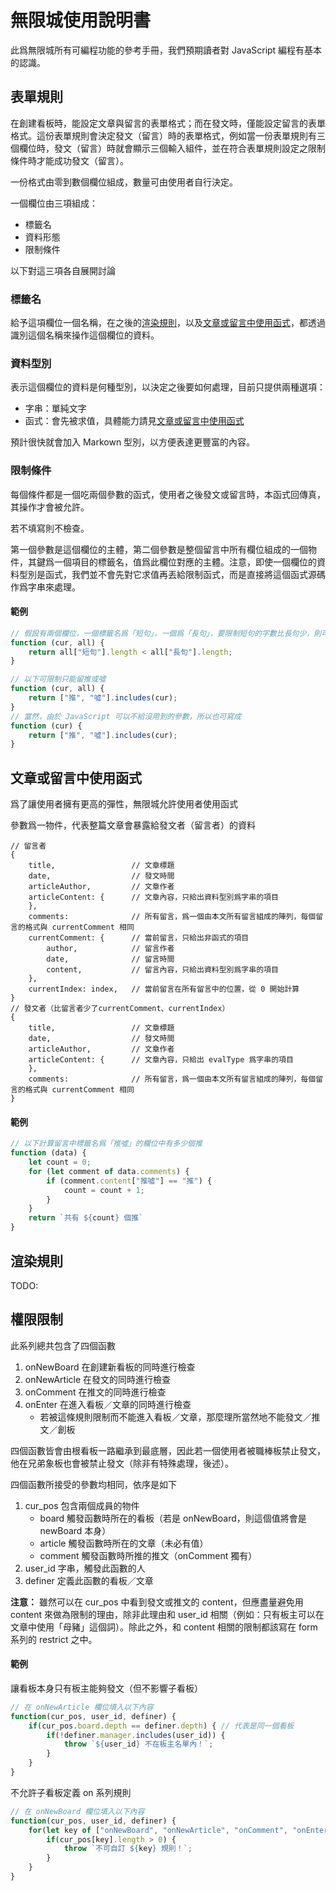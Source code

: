 # 無限城使用說明書

此爲無限城所有可編程功能的參考手冊，我們預期讀者對 JavaScript 編程有基本的認識。

## 表單規則
在創建看板時，能設定文章與留言的表單格式；而在發文時，僅能設定留言的表單格式。這份表單規則會決定發文（留言）時的表單格式，例如當一份表單規則有三個欄位時，發文（留言）時就會顯示三個輸入組件，並在符合表單規則設定之限制條件時才能成功發文（留言）。

一份格式由零到數個欄位組成，數量可由使用者自行決定。

一個欄位由三項組成：

- 標籤名
- 資料形態
- 限制條件

以下對這三項各自展開討論

### 標籤名
給予這項欄位一個名稱，在之後的[渲染規則](#渲染規則)，以及[文章或留言中使用函式](#文章或留言中使用函式)，都透過識別這個名稱來操作這個欄位的資料。

### 資料型別
表示這個欄位的資料是何種型別，以決定之後要如何處理，目前只提供兩種選項：

- 字串：單純文字
- 函式：會先被求值，具體能力請見[文章或留言中使用函式](#文章或留言中使用函式)

預計很快就會加入 Markown 型別，以方便表達更豐富的內容。

### 限制條件

每個條件都是一個吃兩個參數的函式，使用者之後發文或留言時，本函式回傳真，其操作才會被允許。

若不填寫則不檢查。

第一個參數是這個欄位的主體，第二個參數是整個留言中所有欄位組成的一個物件，其鍵爲一個項目的標籤名，值爲此欄位對應的主體。注意，即使一個欄位的資料型別是函式，我們並不會先對它求值再丟給限制函式，而是直接將這個函式源碼作爲字串來處理。

#### 範例
``` javascript
// 假設有兩個欄位，一個標籤名爲「短句」，一個爲「長句」，要限制短句的字數比長句少，則可
function (cur, all) {
	return all["短句"].length < all["長句"].length;
}

// 以下可限制只能留推或噓
function (cur, all) {
	return ["推", "噓"].includes(cur);
}
// 當然，由於 JavaScript 可以不給沒用到的參數，所以也可寫成
function (cur) {
	return ["推", "噓"].includes(cur);
}
```

## 文章或留言中使用函式

爲了讓使用者擁有更高的彈性，無限城允許使用者使用函式

參數爲一物件，代表整篇文章會暴露給發文者（留言者）的資料
```
// 留言者
{
	title,                 // 文章標題
	date,                  // 發文時間
	articleAuthor,         // 文章作者
	articleContent: {      // 文章內容，只給出資料型別爲字串的項目
	},
	comments:              // 所有留言，爲一個由本文所有留言組成的陣列，每個留言的格式與 currentComment 相同
	currentComment: {      // 當前留言，只給出非函式的項目
		author,            // 留言作者
		date,              // 留言時間
		content,           // 留言內容，只給出資料型別爲字串的項目
	},
	currentIndex: index,   // 當前留言在所有留言中的位置，從 0 開始計算
}
// 發文者（比留言者少了currentComment、currentIndex）
{
	title,                 // 文章標題
	date,                  // 發文時間
	articleAuthor,         // 文章作者
	articleContent: {      // 文章內容，只給出 evalType 爲字串的項目
	},
	comments:              // 所有留言，爲一個由本文所有留言組成的陣列，每個留言的格式與 currentComment 相同
}
```

#### 範例

``` javascript
// 以下計算留言中標籤名爲「推噓」的欄位中有多少個推
function (data) {
	let count = 0;
	for (let comment of data.comments) {
		if (comment.content["推噓"] == "推") {
			count = count + 1;
		}
	}
	return `共有 ${count} 個推`
}
```

## 渲染規則

TODO:

## 權限限制

此系列總共包含了四個函數

1. onNewBoard 在創建新看板的同時進行檢查
2. onNewArticle 在發文的同時進行檢查
3. onComment 在推文的同時進行檢查
4. onEnter 在進入看板／文章的同時進行檢查
	- 若被這條規則限制而不能進入看板／文章，那麼理所當然地不能發文／推文／創板

四個函數皆會由根看板一路繼承到最底層，因此若一個使用者被職棒板禁止發文，他在兄弟象板也會被禁止發文（除非有特殊處理，後述）。

四個函數所接受的參數均相同，依序是如下

1. cur_pos 包含兩個成員的物件
	- board 觸發函數時所在的看板（若是 onNewBoard，則這個值將會是 newBoard 本身）
	- article 觸發函數時所在的文章（未必有值）
	- comment 觸發函數時所推的推文（onComment 獨有）
2. user_id 字串，觸發此函數的人
3. definer 定義此函數的看板／文章

**注意：** 雖然可以在 cur_pos 中看到發文或推文的 content，但應盡量避免用 content 來做為限制的理由，除非此理由和 user_id 相關（例如：只有板主可以在文章中使用「母豬」這個詞）。除此之外，和 content 相關的限制都該寫在 form 系列的 restrict 之中。

#### 範例

讓看板本身只有板主能夠發文（但不影響子看板）

```javascript
// 在 onNewArticle 欄位填入以下內容
function(cur_pos, user_id, definer) {
	if(cur_pos.board.depth == definer.depth) { // 代表是同一個看板
		if(!definer.manager.includes(user_id)) {
			throw `${user_id} 不在板主名單內！`;
		}
	}
}
```

不允許子看板定義 on 系列規則

```javascript
// 在 onNewBoard 欄位填入以下內容
function(cur_pos, user_id, definer) {
	for(let key of ["onNewBoard", "onNewArticle", "onComment", "onEnter"]) {
		if(cur_pos[key].length > 0) {
			throw `不可自訂 ${key} 規則！`;
		}
	}
}
```
